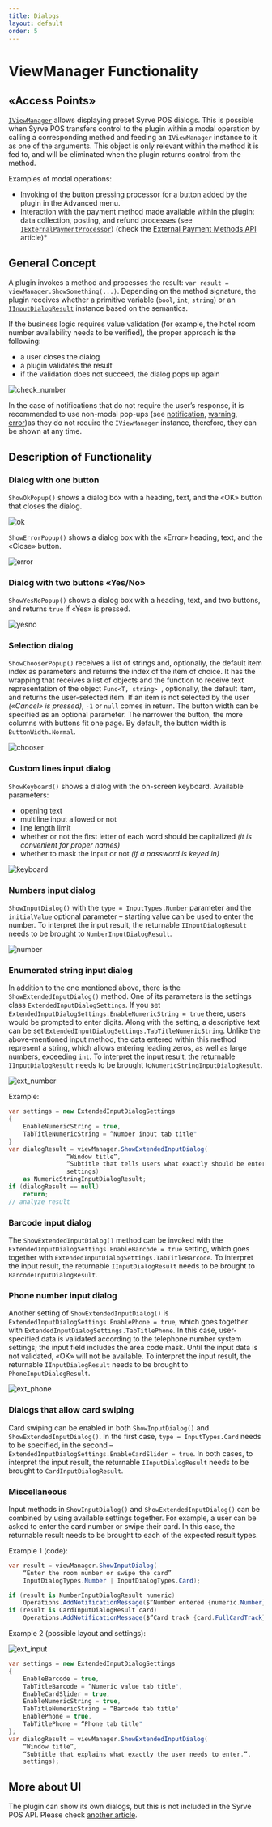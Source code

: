 ```yaml
---
title: Dialogs
layout: default
order: 5
---
```

# ViewManager Functionality

## «Access Points» 
[`IViewManager`](https://syrve.github.io/front.api.sdk/v6/html/T_Resto_Front_Api_UI_IViewManager.htm) allows displaying preset Syrve POS dialogs. This is possible when Syrve POS transfers control to the plugin within a modal operation by calling a corresponding method and feeding an `IViewManager` instance to it as one of the arguments. This object is only relevant within the method it is fed to, and will be eliminated when the plugin returns control from the method. 

Examples of modal operations:

- [Invoking](https://syrve.github.io/front.api.sdk/v6/html/M_Resto_Front_Api_UI_Button_PerformAction.htm) of the button pressing processor for a button [added](https://syrve.github.io/front.api.sdk/v6/html/M_Resto_Front_Api_IPluginIntegrationService_AddButton.htm) by the plugin in the Advanced menu. 
- Interaction with the payment method made available within the plugin: data collection, posting, and refund processes (see [`IExternalPaymentProcessor`](https://syrve.github.io/front.api.sdk/v6/html/Methods_T_Resto_Front_Api_IExternalPaymentProcessor.htm)) (check the [External Payment Methods API](PaymentProcessor.html) article)*

## General Concept
A plugin invokes a method and processes the result: `var result = viewManager.ShowSomething(...)`. Depending on the method signature, the plugin receives whether a primitive variable (`bool`, `int`, `string`) or an [`IInputDialogResult`](https://syrve.github.io/front.api.sdk/v6/html/T_Resto_Front_Api_Data_View_IInputDialogResult.htm) instance based on the semantics.

If the business logic requires value validation (for example, the hotel room number availability needs to be verified), the proper approach is the following:

- a user closes the dialog
- a plugin validates the result
- if the validation does not succeed, the dialog pops up again

![check_number](../../img/viewmanager/check_number.gif)

In the case of notifications that do not require the user’s response, it is recommended to use non-modal pop-ups (see [notification](https://syrve.github.io/front.api.sdk/v6/html/M_Resto_Front_Api_IOperationService_AddNotificationMessage_1.htm ), [warning](https://syrve.github.io/front.api.sdk/v6/html/M_Resto_Front_Api_IOperationService_AddWarningMessage_1.htm), [error](https://syrve.github.io/front.api.sdk/v6/html/M_Resto_Front_Api_IOperationService_AddErrorMessage_1.htm))as they do not require the `IViewManager` instance, therefore, they can be shown at any time.  

## Description of Functionality
### Dialog with one button
`ShowOkPopup()` shows a dialog box with a heading, text, and the «OK» button that closes the dialog.

![ok](../../img/viewmanager/ok.png)

`ShowErrorPopup()` shows a dialog box with the «Error» heading, text, and the «Close» button.

![error](../../img/viewmanager/error.png)

### Dialog with two buttons «Yes/No»
`ShowYesNoPopup()` shows a dialog box with a heading, text, and two buttons, and returns `true` if «Yes» is pressed.

![yesno](../../img/viewmanager/yesno.png)

### Selection dialog
`ShowChooserPopup()` receives a list of strings and, optionally, the default item index as parameters and returns the index of the item of choice. It has the wrapping that receives a list of objects and the function to receive text representation of the object `Func<T, string> `, optionally, the default item, and returns the user-selected item. If an item is not selected by the user *(«Cancel» is pressed)*, `-1` or `null` comes in return. The button width can be specified as an optional parameter. The narrower the button, the more columns with buttons fit one page. By default, the button width is `ButtonWidth.Normal`.

![chooser](../../img/viewmanager/chooser.png)

### Custom lines input dialog
`ShowKeyboard()` shows a dialog with the on-screen keyboard. Available parameters:

- opening text
- multiline input allowed or not
- line length limit
- whether or not the first letter of each word should be capitalized *(it is convenient for proper names)*
- whether to mask the input or not *(if a password is keyed in)*
 
![keyboard](../../img/viewmanager/keyboard.png)

### Numbers input dialog 
`ShowInputDialog()` with the `type = InputTypes.Number` parameter and the `initialValue` optional parameter – starting value can be used to enter the number. To interpret the input result, the returnable `IInputDialogResult` needs to be brought to `NumberInputDialogResult`.

![number](../../img/viewmanager/number.png)

### Enumerated string input dialog
In addition to the one mentioned above, there is the `ShowExtendedInputDialog()` method. One of its parameters is the settings class `ExtendedInputDialogSettings`. If you set `ExtendedInputDialogSettings.EnableNumericString = true` there, users would be prompted to enter digits. Along with the setting, a descriptive text can be set `ExtendedInputDialogSettings.TabTitleNumericString`. Unlike the above-mentioned input method, the data entered within this method represent a string, which allows entering leading zeros, as well as large numbers, exceeding `int`. To interpret the input result, the returnable `IInputDialogResult` needs to be brought to`NumericStringInputDialogResult`.

![ext_number](../../img/viewmanager/ext_number.png)

Example:

```cs
var settings = new ExtendedInputDialogSettings
{
    EnableNumericString = true,
    TabTitleNumericString = “Number input tab title"
}
var dialogResult = viewManager.ShowExtendedInputDialog(
                “Window title”, 
                “Subtitle that tells users what exactly should be entered”,
                settings) 
    as NumericStringInputDialogResult;
if (dialogResult == null)
    return;
// analyze result
```

### Barcode input dialog 
The `ShowExtendedInputDialog()` method can be invoked with the `ExtendedInputDialogSettings.EnableBarcode = true` setting, which goes together with `ExtendedInputDialogSettings.TabTitleBarcode`. To interpret the input result, the returnable `IInputDialogResult` needs to be brought to `BarcodeInputDialogResult`.

### Phone number input dialog
Another setting of `ShowExtendedInputDialog()` is `ExtendedInputDialogSettings.EnablePhone = true`, which goes together with `ExtendedInputDialogSettings.TabTitlePhone`. In this case, user-specified data is validated according to the telephone number system settings; the input field includes the area code mask. Until the input data is not validated, «OK» will not be available. To interpret the input result, the returnable `IInputDialogResult` needs to be brought to `PhoneInputDialogResult`.

![ext_phone](../../img/viewmanager/ext_phone.png)

### Dialogs that allow card swiping
Card swiping can be enabled in both `ShowInputDialog()` and `ShowExtendedInputDialog()`. In the first case, `type = InputTypes.Card` needs to be specified, in the second – `ExtendedInputDialogSettings.EnableCardSlider = true`.  In both cases, to interpret the input result, the returnable `IInputDialogResult` needs to be brought to `CardInputDialogResult`.

### Miscellaneous
Input methods in `ShowInputDialog()` and `ShowExtendedInputDialog()` can be combined by using available settings together. For example, a user can be asked to enter the card number or swipe their card. In this case, the returnable result needs to be brought to each of the expected result types.

Example 1 (code):

```cs
var result = viewManager.ShowInputDialog(
    “Enter the room number or swipe the card”
    InputDialogTypes.Number | InputDialogTypes.Card);

if (result is NumberInputDialogResult numeric)
    Operations.AddNotificationMessage($”Number entered {numeric.Number}", "SamplePlugin");
if (result is CardInputDialogResult card)
    Operations.AddNotificationMessage($”Card track {card.FullCardTrack}", "SamplePlugin");
```

Example 2 (possible layout and settings):

![ext_input](../../img/viewmanager/ext_input.gif)
```cs
var settings = new ExtendedInputDialogSettings
{
    EnableBarcode = true,
    TabTitleBarcode = “Numeric value tab title",
    EnableCardSlider = true,
    EnableNumericString = true,
    TabTitleNumericString = “Barcode tab title" 
    EnablePhone = true,
    TabTitlePhone = “Phone tab title"
};
var dialogResult = viewManager.ShowExtendedInputDialog(
    “Window title”, 
    “Subtitle that explains what exactly the user needs to enter.”,
    settings);
```

## More about UI
The plugin can show its own dialogs, but this is not included in the Syrve POS API. Please check [another article](CustomWindows.html).
